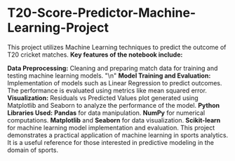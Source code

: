 # T20-Score-Predictor-Machine-Learning-Project
This project utilizes Machine Learning techniques to predict the outcome of T20 cricket matches. 
**Key features of the notebook include:**

**Data Preprocessing:** Cleaning and preparing match data for training and testing machine learning models. "\n"
**Model Training and Evaluation:** Implementation of models such as Linear Regression to predict outcomes. The performance is evaluated using metrics like mean squared error.
**Visualization:** Residuals vs Predicted Values plot generated using Matplotlib and Seaborn to analyze the performance of the model.
**Python Libraries Used:**
**Pandas** for data manipulation.
**NumPy** for numerical computations.
**Matplotlib** and **Seaborn** for data visualization.
**Scikit-learn** for machine learning model implementation and evaluation.
This project demonstrates a practical application of machine learning in sports analytics. It is a useful reference for those interested in predictive modeling in the domain of sports.
